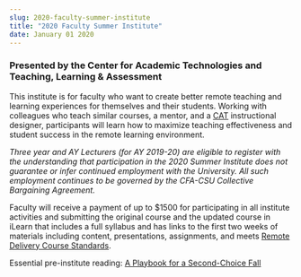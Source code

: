 ```yaml
---
slug: 2020-faculty-summer-institute
title: "2020 Faculty Summer Institute"
date: January 01 2020
---
```


<h3>Presented by the Center for Academic Technologies and Teaching, Learning & Assessment</h3><p>This institute is for faculty who want to create better remote teaching and learning experiences for themselves and their students. Working with colleagues who teach similar courses, a mentor, and a <a href="https://csumb.edu/cat">CAT</a> instructional designer, participants will learn how to maximize teaching effectiveness and student success in the remote learning environment.</p><p><i>Three year and AY Lecturers (for AY 2019-20) are eligible to register with the understanding that participation in the 2020 Summer Institute does not guarantee or infer continued employment with the University. All such employment continues to be governed by the CFA-CSU Collective Bargaining Agreement.</i></p><p>Faculty will receive a payment of up to $1500 for participating in all institute activities and submitting the original course and the updated course in iLearn that includes a full syllabus and has links to the first two weeks of materials including content, presentations, assignments, and meets <a href="https://docs.google.com/document/d/1ZfOUen4QhfKw_2NAuP1Csb5AQIgW0lcmC5ITalCAMgI/edit">Remote Delivery Course Standards</a>.</p><p>Essential pre-institute reading: <a href="https://www.insidehighered.com/news/2020/05/14/how-campuses-might-make-best-undesirable-virtual-fall">A Playbook for a Second-Choice Fall</a></p>
